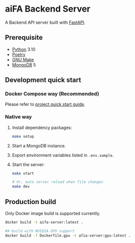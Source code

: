 # aiFA Backend Server

A Backend API server built with [FastAPI](https://fastapi.tiangolo.com/).

## Prerequisite

- [Python](https://www.python.org/downloads/) 3.10
- [Poetry](https://python-poetry.org/docs/#installation)
- [GNU Make](https://www.gnu.org/software/make/)
- [MongoDB](https://www.mongodb.com/docs/manual/installation/) 5

## Development quick start

### Docker Compose way (Recommended)

Please refer to [project quick start guide](../README.md).

### Native way

1. Install dependency packages:

   ```bash
   make setup
   ```

2. Start a MongoDB instance.

3. Export environment variables listed in `.env.sample`.

4. Start the server:

   ```bash
   make start

   # Or, auto server reload when file changes
   make dev
   ```

## Production build

Only Docker image build is supported currently.

```bash
docker build -t aifa-server:latest .

## build with NVIDIA GPU support
docker build -f Dockerfile.gpu -t afia-server:gpu-latest .
```